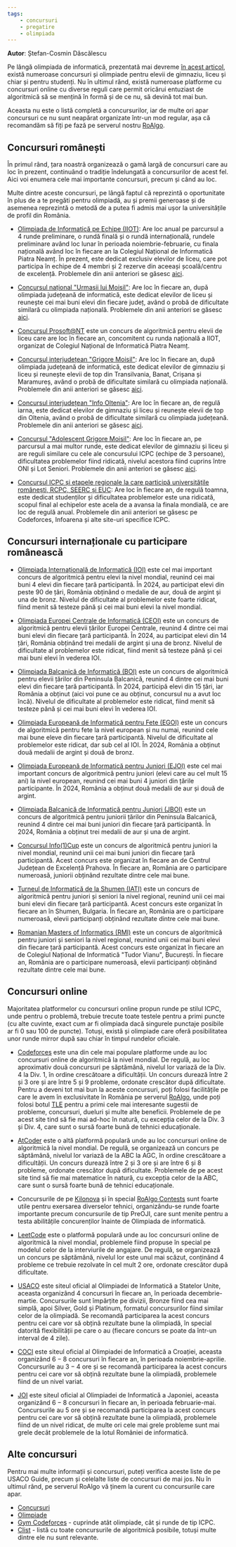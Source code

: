 ```yaml
---
tags:
    - concursuri
    - pregatire
    - olimpiada
---
```


**Autor**: Ștefan-Cosmin Dăscălescu

Pe lângă olimpiada de informatică, prezentată mai devreme [în acest articol](./olympiad-info.md), există numeroase concursuri și olimpiade pentru elevii de gimnaziu, liceu și chiar și pentru studenți. Nu în ultimul rând, există numeroase platforme cu concursuri online cu diverse reguli care permit oricărui entuziast de algoritmică să se mențină în formă și de ce nu, să devină tot mai bun. 

Aceasta nu este o listă completă a concursurilor, iar de multe ori apar concursuri ce nu sunt neapărat organizate într-un mod regular, așa că recomandăm să fiți pe fază pe serverul nostru [RoAlgo](https://discord.gg/roalgo/).

## Concursuri românești

În primul rând, țara noastră organizează o gamă largă de concursuri care au loc în prezent, continuând o tradiție îndelungată a concursurilor de acest fel. Aici voi enumera cele mai importante concursuri, precum și când au loc. 

Multe dintre aceste concursuri, pe lângă faptul că reprezintă o oportunitate în plus de a te pregăti pentru olimpiadă, au și premii generoase și de asemenea reprezintă o metodă de a putea fi admis mai ușor la universitățile de profil din România.

* [Olimpiada de Informatică pe Echipe (IIOT)](http://cni.nt.edu.ro/ioit/): Are loc anual pe parcursul a $4$ runde preliminare, o rundă finală și o rundă internațională, rundele preliminare având loc lunar în perioada noiembrie-februarie, cu finala națională având loc în fiecare an la Colegiul Național de Informatică Piatra Neamț. În prezent, este dedicat exclusiv elevilor de liceu, care pot participa în echipe de $4$ membri și $2$ rezerve din aceeași școală/centru de excelență. Problemele din anii anteriori se găsesc [aici](https://kilonova.ro/problem_lists/128).

* [Concursul național "Urmașii lui Moisil"](https://infosv.ro/urmasii2024/): Are loc în fiecare an, după olimpiada județeană de informatică, este dedicat elevilor de liceu și reunește cei mai buni elevi din fiecare județ, având o probă de dificultate similară cu olimpiada națională. Problemele din anii anteriori se găsesc [aici](https://kilonova.ro/problem_lists/1037).

* [Concursul Prosoft@NT](http://cni.nt.edu.ro/new/index.php/category/concurs-2024/) este un concurs de algoritmică pentru elevii de liceu care are loc în fiecare an, concomitent cu runda națională a IIOT, organizat de Colegiul Național de Informatică Piatra Neamț. 

* [Concursul interjudețean "Grigore Moisil"](https://www.pbinfo.ro/articole/32950/grigore-moisil-2024): Are loc în fiecare an, după olimpiada județeană de informatică, este dedicat elevilor de gimnaziu și liceu și reunește elevii de top din Transilvania, Banat, Crișana și Maramureș, având o probă de dificultate similară cu olimpiada națională. Problemele din anii anteriori se găsesc [aici](https://kilonova.ro/problem_lists/1048).

* [Concursul interjudețean "Info Oltenia"](http://www.greceanu.ro/concursuri/InfoOltenia2024/index.html): Are loc în fiecare an, de regulă iarna, este dedicat elevilor de gimnaziu și liceu și reunește elevii de top din Oltenia, având o probă de dificultate similară cu olimpiada județeană. Problemele din anii anteriori se găsesc [aici](https://kilonova.ro/problem_lists/172).

* [Concursul "Adolescent Grigore Moisil"](https://agm-contest.com/): Are loc în fiecare an, pe parcursul a mai multor runde, este dedicat elevilor de gimnaziu și liceu și are reguli similare cu cele ale concursului ICPC (echipe de $3$ persoane), dificultatea problemelor fiind ridicată, nivelul acestora fiind cuprins între ONI și Lot Seniori. Problemele din anii anteriori se găsesc [aici](https://codeforces.com/gyms/page/2?searchByNameOrIdQuery=AGM&searchByProblem=false).

* [Concursul ICPC și etapele regionale la care participă universitățile românești, RCPC, SEERC și EUC](http://acm.ro/): Are loc în fiecare an, de regulă toamna, este dedicat studenților și dificultatea problemelor este una ridicată, scopul final al echipelor este acela de a avansa la finala mondială, ce are loc de regulă anual. Problemele din anii anteriori se găsesc pe Codeforces, Infoarena și alte site-uri specifice ICPC.

## Concursuri internaționale cu participare românească 

* [Olimpiada Internațională de Informatică (IOI)](https://ioinformatics.org/) este cel mai important concurs de algoritmică pentru elevi la nivel mondial, reunind cei mai buni $4$ elevi din fiecare țară participantă. În 2024, au participat elevi din peste $90$ de țări, România obținând o medalie de aur, două de argint și una de bronz. Nivelul de dificultate al problemelor este foarte ridicat, fiind menit să testeze până și cei mai buni elevi la nivel mondial. 

* [Olimpiada Europei Centrale de Informatică (CEOI)](https://ceoi2024.fi.muni.cz/) este un concurs de algoritmică pentru elevii țărilor Europei Centrale, reunind $4$ dintre cei mai buni elevi din fiecare țară participantă. În 2024, au participat elevi din $14$ țări, România obținând trei medalii de argint și una de bronz. Nivelul de dificultate al problemelor este ridicat, fiind menit să testeze până și cei mai buni elevi în vederea IOI. 

* [Olimpiada Balcanică de Informatică (BOI)](https://boi2024.cs.org.mk/) este un concurs de algoritmică pentru elevii țărilor din Peninsula Balcanică, reunind $4$ dintre cei mai buni elevi din fiecare țară participantă. În 2024, participă elevi din $15$ țări, iar România a obținut (aici voi pune ce au obținut, concursul nu a avut loc încă). Nivelul de dificultate al problemelor este ridicat, fiind menit să testeze până și cei mai buni elevi în vederea IOI. 

* [Olimpiada Europeană de Informatică pentru Fete (EGOI)](https://egoi.org/) este un concurs de algoritmică pentru fete la nivel european și nu numai, reunind cele mai bune eleve din fiecare țară participantă. Nivelul de dificultate al problemelor este ridicat, dar sub cel al IOI. În $2024$, România a obținut două medalii de argint și două de bronz. 

* [Olimpiada Europeană de Informatică pentru Juniori (EJOI)](https://olympiads.jsoft.am/) este cel mai important concurs de algoritmică pentru juniori (elevi care au cel mult $15$ ani) la nivel european, reunind cei mai buni $4$ juniori din țările participante. În $2024$, România a obținut două medalii de aur și două de argint. 

* [Olimpiada Balcanică de Informatică pentru Juniori (JBOI)](https://jboi2023.cs.org.mk/) este un concurs de algoritmică pentru juniorii țărilor din Peninsula Balcanică, reunind $4$ dintre cei mai buni juniori din fiecare țară participantă. În $2024$, România a obținut trei medalii de aur și una de argint. 

* [Concursul Info(1)Cup](https://www.info1cup.com/) este un concurs de algoritmică pentru juniori la nivel mondial, reunind unii cei mai buni juniori din fiecare țară participantă. Acest concurs este organizat în fiecare an de Centrul Județean de Excelență Prahova. În fiecare an, România are o participare numeroasă, juniorii obținând rezultate dintre cele mai bune. 

* [Turneul de Informatică de la Shumen (IATI)](https://iati-shu.org/) este un concurs de algoritmică pentru juniori și seniori la nivel regional, reunind unii cei mai buni elevi din fiecare țară participantă. Acest concurs este organizat în fiecare an în Shumen, Bulgaria. În fiecare an, România are o participare numeroasă, elevii participanți obținând rezultate dintre cele mai bune. 

* [Romanian Masters of Informatics (RMI)](https://rmi.lbi.ro/rmi_2023/) este un concurs de algoritmică pentru juniori și seniori la nivel regional, reunind unii cei mai buni elevi din fiecare țară participantă. Acest concurs este organizat în fiecare an de Colegiul Național de Informatică "Tudor Vianu", București. În fiecare an, România are o participare numeroasă, elevii participanți obținând rezultate dintre cele mai bune. 

## Concursuri online

Majoritatea platformelor cu concursuri online propun runde pe stilul ICPC, unde pentru o problemă, trebuie trecute toate testele pentru a primi puncte (cu alte cuvinte, exact cum ar fi olimpiada dacă singurele punctaje posibile ar fi $0$ sau $100$ de puncte). Totuși, există și olimpiade care oferă posibilitatea unor runde mirror după sau chiar în timpul rundelor oficiale. 

* [Codeforces](https://codeforces.com/) este una din cele mai populare platforme unde au loc concursuri online de algoritmică la nivel mondial. De regulă, au loc aproximativ două concursuri pe săptămână, nivelul lor variază de la Div. 4 la Div. 1, în ordine crescătoare a dificultății. Un concurs durează între $2$ și $3$ ore și are între $5$ și $9$ probleme, ordonate crescător după dificultate. Pentru a deveni tot mai bun la aceste concursuri, poți folosi facilitățile pe care le avem în exclusivitate în România pe serverul [RoAlgo](https://discord.gg/roalgo/), unde poți folosi botul [TLE](https://codeforces.com/blog/entry/68927) pentru a primi cele mai interesante sugestii de probleme, concursuri, dueluri și multe alte beneficii. Problemele de pe acest site tind să fie mai ad-hoc în natură, cu excepția celor de la Div. 3 și Div. 4, care sunt o sursă foarte bună de tehnici educaționale. 

* [AtCoder](https://atcoder.jp/) este o altă platformă populară unde au loc concursuri online de algoritmică la nivel mondial. De regulă, se organizează un concurs pe săptămână, nivelul lor variază de la ABC la AGC, în ordine crescătoare a dificultății. Un concurs durează între $2$ și $3$ ore și are între $6$ și $8$ probleme, ordonate crescător după dificultate. Problemele de pe acest site tind să fie mai matematice în natură, cu excepția celor de la ABC, care sunt o sursă foarte bună de tehnici educaționale. 

* Concursurile de pe [Kilonova](https://kilonova.ro/) și în special [RoAlgo Contests](https://kilonova.ro/problem_lists/464) sunt foarte utile pentru exersarea diverselor tehnici, organizându-se runde foarte importante precum concursurile de tip PreOJI, care sunt menite pentru a testa abilitățile concurenților înainte de Olimpiada de informatică. 

* [LeetCode](https://leetcode.com/) este o platformă populară unde au loc concursuri online de algoritmică la nivel mondial, problemele fiind propuse în special pe modelul celor de la interviurile de angajare. De regulă, se organizează un concurs pe săptămână, nivelul lor este unul mai scăzut, conținând $4$ probleme ce trebuie rezolvate în cel mult $2$ ore, ordonate crescător după dificultate. 

* [USACO](https://usaco.org/) este siteul oficial al Olimpiadei de Informatică a Statelor Unite, aceasta organizând $4$ concursuri în fiecare an, în perioada decembrie-martie. Concursurile sunt împărțite pe divizii, Bronze fiind cea mai simplă, apoi Silver, Gold și Platinum, formatul concursurilor fiind similar celor de la olimpiadă. Se recomandă participarea la acest concurs pentru cei care vor să obțină rezultate bune la olimpiadă, în special datorită flexibilității pe care o au (fiecare concurs se poate da într-un interval de $4$ zile). 

* [COCI](https://hsin.hr/coci/) este siteul oficial al Olimpiadei de Informatică a Croației, aceasta organizând $6-8$ concursuri în fiecare an, în perioada noiembrie-aprilie. Concursurile au $3-4$ ore și se recomandă participarea la acest concurs pentru cei care vor să obțină rezultate bune la olimpiadă, problemele fiind de un nivel variat.

* [JOI](https://contests.ioi-jp.org/) este siteul oficial al Olimpiadei de Informatică a Japoniei, aceasta organizând $6-8$ concursuri în fiecare an, în perioada februarie-mai. Concursurile au $5$ ore și se recomandă participarea la acest concurs pentru cei care vor să obțină rezultate bune la olimpiadă, problemele fiind de un nivel ridicat, de multe ori cele mai grele probleme sunt mai grele decât problemele de la lotul României de informatică.

## Alte concursuri 

Pentru mai multe informații și concursuri, puteți verifica aceste liste de pe USACO Guide, precum și celelalte liste de concursuri de mai jos. Nu în ultimul rând, pe serverul RoAlgo vă ținem la curent cu concursurile care apar. 

* [Concursuri](https://usaco.guide/general/contests?lang=cpp)
* [Olimpiade](https://usaco.guide/general/olympiads)
* [Gym Codeforces](https://codeforces.com/gyms) - cuprinde atât olimpiade, cât și runde de tip ICPC.
* [Clist](https://clist.by/) - listă cu toate concursurile de algoritmică posibile, totuși multe dintre ele nu sunt relevante. 